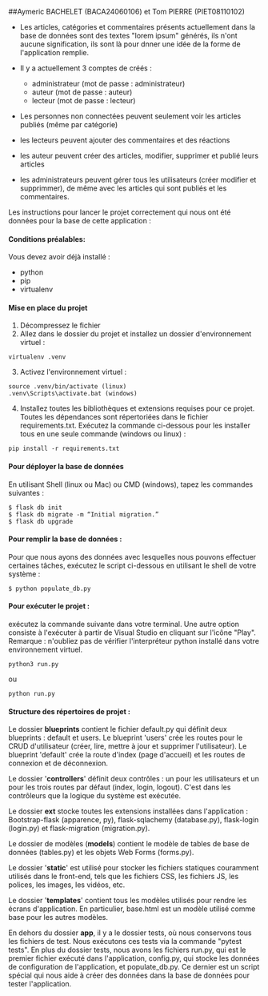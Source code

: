##Aymeric BACHELET (BACA24060106) et Tom PIERRE (PIET08110102)

- Les articles, catégories et commentaires présents actuellement dans la base de données sont des textes "lorem ipsum" générés, ils n'ont aucune signification, ils sont là pour dnner une idée de la forme de l'application remplie.
- Il y a actuellement 3 comptes de créés :
  - administrateur (mot de passe : administrateur)
  - auteur (mot de passe : auteur)
  - lecteur (mot de passe : lecteur)

- Les personnes non connectées peuvent seulement voir les articles publiés (même par catégorie)
- les lecteurs peuvent ajouter des commentaires et des réactions
- les auteur peuvent créer des articles, modifier, supprimer et publié leurs articles
- les administrateurs peuvent gérer tous les utilisateurs (créer modifier et supprimmer), de même avec les articles qui sont publiés et les commentaires.


Les instructions pour lancer le projet correctement qui nous ont été données pour la base de cette application :
#### Conditions préalables:

Vous devez avoir déjà installé :

- python
- pip
- virtualenv

#### Mise en place du projet

1. Décompressez le fichier
2. Allez dans le dossier du projet et installez un dossier d'environnement virtuel : 
```
virtualenv .venv
```

3. Activez l'environnement virtuel :
```
source .venv/bin/activate (linux)
.venv\Scripts\activate.bat (windows)
```

4. Installez toutes les bibliothèques et extensions requises pour ce projet. Toutes les dépendances sont répertoriées dans le fichier requirements.txt. Exécutez la commande ci-dessous pour les installer tous en une seule commande (windows ou linux) :

```
pip install -r requirements.txt
```

#### Pour déployer la base de données

En utilisant Shell (linux ou Mac) ou CMD (windows), tapez les commandes suivantes :

```shell
$ flask db init
$ flask db migrate -m “Initial migration.”
$ flask db upgrade
```

#### Pour remplir la base de données :

Pour que nous ayons des données avec lesquelles nous pouvons effectuer certaines tâches, exécutez le script ci-dessous en utilisant le shell de votre système :

```shell
$ python populate_db.py 
```

#### Pour exécuter le projet :

exécutez la commande suivante dans votre terminal. Une autre option consiste à l'exécuter à partir de Visual Studio en cliquant sur l'icône "Play". Remarque : n'oubliez pas de vérifier l'interpréteur python installé dans votre environnement virtuel.

```
python3 run.py
```

ou

```
python run.py
```

#### Structure des répertoires de projet :

Le dossier **blueprints** contient le fichier default.py qui définit deux blueprints : default et users. Le blueprint 'users' crée les routes pour le CRUD d'utilisateur (créer, lire, mettre à jour et supprimer l'utilisateur). Le blueprint 'default' crée la route d'index (page d'accueil) et les routes de connexion et de déconnexion.

Le dossier '**controllers**' définit deux contrôles : un pour les utilisateurs et un pour les trois routes par défaut (index, login, logout). C'est dans les contrôleurs que la logique du système est exécutée.

Le dossier **ext** stocke toutes les extensions installées dans l'application : Bootstrap-flask (apparence, py), flask-sqlachemy (database.py), flask-login (login.py) et flask-migration (migration.py).

Le dossier de modèles (**models**) contient le modèle de tables de base de données (tables.py) et les objets Web Forms (forms.py).

Le dossier '**static**' est utilisé pour stocker les fichiers statiques couramment utilisés dans le front-end, tels que les fichiers CSS, les fichiers JS, les polices, les images, les vidéos, etc.

Le dossier '**templates**' contient tous les modèles utilisés pour rendre les écrans d'application. En particulier, base.html est un modèle utilisé comme base pour les autres modèles.

En dehors du dossier **app**, il y a le dossier tests, où nous conservons tous les fichiers de test. Nous exécutons ces tests via la commande "pytest tests". En plus du dossier tests, nous avons les fichiers run.py, qui est le premier fichier exécuté dans l'application, config.py, qui stocke les données de configuration de l'application, et populate_db.py. Ce dernier est un script spécial qui nous aide à créer des données dans la base de données pour tester l'application.

